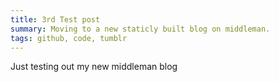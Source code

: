 ```yaml
---
title: 3rd Test post
summary: Moving to a new staticly built blog on middleman.
tags: github, code, tumblr
---
```


Just testing out my new middleman blog